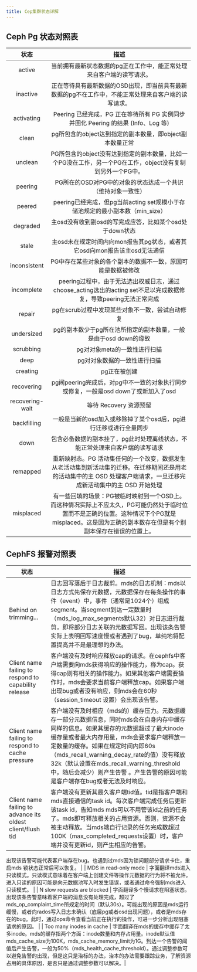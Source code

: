 ```yaml
---
title: Cep集群状态详解
---
```

## Ceph Pg 状态对照表
|          状态       |                描述               |
| :----------------: | :-------------------------------: |
|		active		|	当前拥有最新状态数据的pg正在工作中，能正常处理来自客户端的读写请求。 |
|		inactive	|	正在等待具有最新数据的OSD出现，即当前具有最新数据的pg不在工作中，不能正常处理来自客户端的读写请求。 |
|		activating	|	Peering 已经完成，PG 正在等待所有 PG 实例同步并固化 Peering 的结果 (Info、Log 等) |
|		clean	    |	pg所包含的object达到指定的副本数量，即object副本数量正常 |
|		unclean		|	PG所包含的object没有达到指定的副本数量，比如一个PG没在工作，另一个PG在工作，object没有复制到另外一个PG中。 |
|		peering		|	PG所在的OSD对PG中的对象的状态达成一个共识（维持对象一致性） |
|		peered		|	peering已经完成，但pg当前acting set规模小于存储池规定的最小副本数（min_size） |
|		degraded	|	主osd没有收到副osd的写完成应答，比如某个osd处于down状态 |
|		stale		|	主osd未在规定时间内向mon报告其pg状态，或者其它osd向mon报告该主osd无法通信 |
|		inconsistent	|	PG中存在某些对象的各个副本的数据不一致，原因可能是数据被修改 |
|		incomplete		|	peering过程中，由于无法选出权威日志，通过choose_acting选出的acting set不足以完成数据修复，导致peering无法正常完成 |
|		repair		|	pg在scrub过程中发现某些对象不一致，尝试自动修复 |
|		undersized		|	pg的副本数少于pg所在池所指定的副本数量，一般是由于osd down的缘故 |
|		scrubbing		|	pg对对象meta的一致性进行扫描 |
|		deep		|	pg对对象数据的一致性进行扫描 |
|		creating	|	pg正在被创建 |
|		recovering	|	pg间peering完成后，对pg中不一致的对象执行同步或修复，一般是osd down了或新加入了osd |
|		recovering-wait	|	等待 Recovery 资源预留 |
|		backfilling	|	一般是当新的osd加入或移除掉了某个osd后，pg进行迁移或进行全量同步 |
|		down		|	包含必备数据的副本挂了，pg此时处理离线状态，不能正常处理来自客户端的读写请求 |
|		remapped		|	重新映射态。PG 活动集任何的一个改变，数据发生从老活动集到新活动集的迁移。在迁移期间还是用老的活动集中的主 OSD 处理客户端请求，一旦迁移完成新活动集中的主 OSD 开始处理 |
|		misplaced		|	有一些回填的场景：PG被临时映射到一个OSD上。而这种情况实际上不应太久，PG可能仍然处于临时位置而不是正确的位置。这种情况下个PG就是misplaced。这是因为正确的副本数存在但是有个别副本保存在错误的位置上。 |
## CephFS 报警对照表
|		状态		|		描述		|
| ------------------ | --------------------------------- |
| Behind on trimming... | 日志回写落后于日志裁剪。mds的日志机制：mds以日志方式先保存元数据，元数据保存在每条操作的事件（event）中，事件（通常是1024个）组成segment。当segment到达一定数量时（mds_log_max_segments默认32）对日志进行裁剪，即将部分日志关联的元数据写回。出现该条告警实际上表明回写速度慢或者遇到了bug，单纯地将配置提高并不是最理想的办法。 |
| Client name failing to respond to capability release | 客户端没有及时响应释放cap的请求。在cephfs中客户端需要向mds获得响应的操作能力，称为cap。获得cap则有相关的操作能力。如果其他客户端需要操作时，mds会要求当前客户端释放cap。如果客户端出现bug或者没有响应，则mds会在60秒（session_timeout 设置）会出现该告警。 |
| Client name failing to respond to cache pressure | 客户端没有及时相应（mds的）缓存压力。元数据缓存一部分元数据信息，同时mds会在自身内存中缓存同样的信息。如果其缓存的元数据超过了最大inode缓存量或者最大内存用量，mds会要求客户端释放一定数量的缓存。如果在规定时间内即60s（mds_recall_warning_decay_rate的值）没有释放32k（默认设置在mds_recall_warning_threshold中，随后会减少）则产生告警 。产生告警的原因可能是客户端存在bug或者无法及时响应。 |
| Client name failing to advance its oldest client/flush tid | 客户端没有更新其最久客户端tid值。tid是指客户端和mds直接通信的task id。每次客户端完成任务后更新该task id，告知mds mds可以不用管该id之前的任务了。mds即可释放相关的占用资源。否则，资源不会被主动释放。当mds端自行记录的任务完成数超过100K（max_completed_requests设置）时，客户端并没有更新id，则产生相应的告警。

出现该告警可能代表客户端存在bug。也遇到过mds因为锁问题部分请求卡住，重启mds 锁状态正常后可以恢复。 |
| MDS in read-only mode | 字面翻译mds进入只读模式。只读模式意味着在客户端上创建文件等操作元数据的行为将不被允许。进入只读的原因可能是向元数据池写入时发生错误，或者通过命令强制mds进入只读模式。 |
| N slow requests are blocked | 字面翻译多个慢请求在阻塞状态。出现该条告警意味着客户端的消息没有处理完成，超过了mds_op_complaint_time所规定的时间（默认30s）。可能出现的原因是mds运行缓慢，或者向rados写入日志未确认（底层pg或者osd出现问题），或者是mds存在的bug。此时，通过ops命令查看当前正在执行的操作，可进一步分析出现阻塞请求的原因。 |
| Too many inodes in cache | 字面翻译在mds的缓存中缓存了太多inode。mds的缓存指两个方面：inode数量和内存占用量。inode默认值mds_cache_size为100K，mds_cache_memory_limit为1G。到达一个告警的阈值后产生告警，一般为50%（mds_health_cache_threshold）。通过调整参数可以避免告警的出现，但是这只是治标的办法，治本的办法需要跟踪业务，了解资源占用的具体原因，是否只是通过调整参数可以解决。|